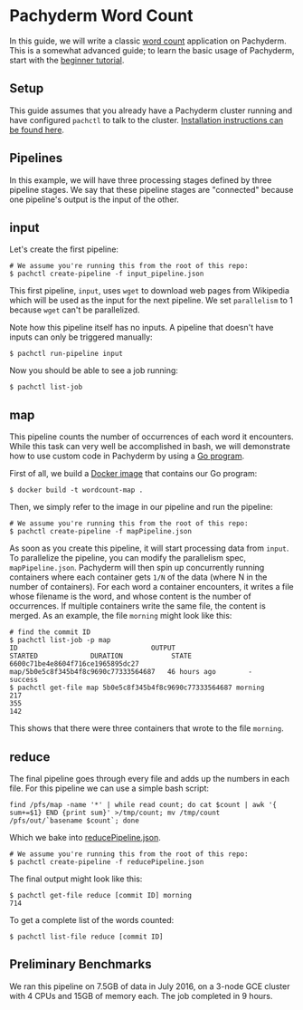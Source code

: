 # Pachyderm Word Count

In this guide, we will write a classic [word count](https://portal.futuresystems.org/manual/hadoop-wordcount) application on Pachyderm.  This is a somewhat advanced guide; to learn the basic usage of Pachyderm, start with the [beginner tutorial](http://pachyderm.readthedocs.io/en/stable/getting_started/beginner_tutorial.html).

## Setup

This guide assumes that you already have a Pachyderm cluster running and have configured `pachctl` to talk to the cluster. [Installation instructions can be found here](http://pachyderm.readthedocs.io/en/stable/getting_started/local_installation.html).

## Pipelines

In this example, we will have three processing stages defined by three pipeline stages.  We say that these pipeline stages are "connected" because one pipeline's output is the input of the other.

## input

Let's create the first pipeline:

```
# We assume you're running this from the root of this repo:
$ pachctl create-pipeline -f input_pipeline.json
```

This first pipeline, `input`, uses `wget` to download web pages from Wikipedia which will be used as the input for the next pipeline.  We set `parallelism` to 1 because `wget` can't be parallelized.

Note how this pipeline itself has no inputs.  A pipeline that doesn't have inputs can only be triggered manually:

```
$ pachctl run-pipeline input
```

Now you should be able to see a job running:

```
$ pachctl list-job
```

## map

This pipeline counts the number of occurrences of each word it encounters.  While this task can very well be accomplished in bash, we will demonstrate how to use custom code in Pachyderm by using a [Go program](map.go).

First of all, we build a [Docker image](Dockerfile) that contains our Go program:

```
$ docker build -t wordcount-map .
```

Then, we simply refer to the image in our pipeline and run the pipeline:

```
# We assume you're running this from the root of this repo:
$ pachctl create-pipeline -f mapPipeline.json
```

As soon as you create this pipeline, it will start processing data from `input`.  To parallelize the pipeline, you can modify the parallelism spec, `mapPipeline.json`. Pachyderm will then spin up concurrently running containers where each container gets `1/N` of the data (where N in the number of containers).  For each word a container encounters, it writes a file whose filename is the word, and whose content is the number of occurrences.  If multiple containers write the same file, the content is merged.  As an example, the file `morning` might look like this:

```
# find the commit ID
$ pachctl list-job -p map  
ID                                 OUTPUT                                           STARTED             DURATION            STATE
6600c71be4e8604f716ce1965895dc27   map/5b0e5c8f345b4f8c9690c77333564687   46 hours ago        -                   success
$ pachctl get-file map 5b0e5c8f345b4f8c9690c77333564687 morning 
217
355
142
```

This shows that there were three containers that wrote to the file `morning`.

## reduce

The final pipeline goes through every file and adds up the numbers in each file.  For this pipeline we can use a simple bash script:

```
find /pfs/map -name '*' | while read count; do cat $count | awk '{ sum+=$1} END {print sum}' >/tmp/count; mv /tmp/count /pfs/out/`basename $count`; done
```

Which we bake into [reducePipeline.json](./reducePipeline.json).

```
# We assume you're running this from the root of this repo:
$ pachctl create-pipeline -f reducePipeline.json
```

The final output might look like this:

```
$ pachctl get-file reduce [commit ID] morning
714
```

To get a complete list of the words counted:

```
$ pachctl list-file reduce [commit ID]
```


## Preliminary Benchmarks

We ran this pipeline on 7.5GB of data in July 2016, on a 3-node GCE cluster with 4 CPUs and 15GB of memory each.  The job completed in 9 hours.
